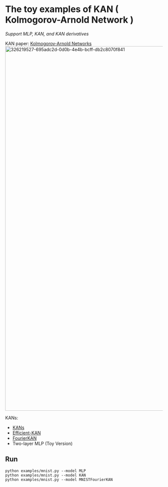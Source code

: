# The toy examples of KAN ( Kolmogorov-Arnold Network )

*Support MLP, KAN, and KAN derivatives*

KAN paper: [Kolmogorov-Arnold Networks](https://arxiv.org/abs/2404.19756)
<img width="1163" alt="326219527-695adc2d-0d0b-4e4b-bcff-db2c8070f841" src="https://github.com/cheng-haha/KANs/assets/54107313/70baa18c-5289-48bc-bfd2-50fbff89ba15">

KANs:
* [KANs](https://github.com/KindXiaoming/pykan)
* [Efficient-KAN](https://github.com/Blealtan/efficient-kan)
* [FourierKAN](https://github.com/GistNoesis/FourierKAN)
* Two-layer MLP (Toy Version)


## Run
```
python examples/mnist.py --model MLP
python examples/mnist.py --model KAN
python examples/mnist.py --model MNISTFourierKAN
```
